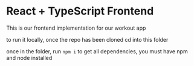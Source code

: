 # React + TypeScript Frontend

This is our frontend implementation for our workout app

to run it locally, once the repo has been cloned cd into this folder

once in the folder, run `npm i` to get all dependencies, you must have npm and node installed

